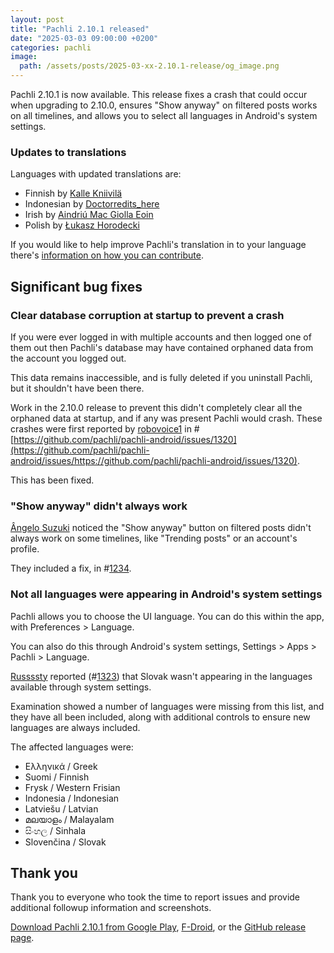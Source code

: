 ```yaml
---
layout: post
title: "Pachli 2.10.1 released"
date: "2025-03-03 09:00:00 +0200"
categories: pachli
image:
  path: /assets/posts/2025-03-xx-2.10.1-release/og_image.png
---
```

Pachli 2.10.1 is now available. This release fixes a crash that could occur when upgrading to 2.10.0, ensures "Show anyway" on filtered posts works on all timelines, and allows you to select all languages in Android's system settings.

<!--more-->

### Updates to translations

Languages with updated translations are:

- Finnish by [Kalle Kniivilä](https://github.com/pachli/pachli-android/commits?author=kalle.kniivila@gmail.com)
- Indonesian by [Doctorredits_here](https://github.com/pachli/pachli-android/commits?author=182783629+doctorreditshere@users.noreply.github.com)
- Irish by [Aindriú Mac Giolla Eoin](https://github.com/pachli/pachli-android/commits?author=aindriu80@gmail.com)
- Polish by [Łukasz Horodecki](https://github.com/pachli/pachli-android/commits?author=dakilla@gmail.com)

If you would like to help improve Pachli's translation in to your language there's [information on how you can contribute](https://github.com/pachli/pachli-android/blob/main/docs/contributing/translate.md).

## Significant bug fixes

### Clear database corruption at startup to prevent a crash

If you were ever logged in with multiple accounts and then logged one of them out then Pachli's database may have contained orphaned data from the account you logged out.

This data remains inaccessible, and is fully deleted if you uninstall Pachli, but it shouldn't have been there.

Work in the 2.10.0 release to prevent this didn't completely clear all the orphaned data at startup, and if any was present Pachli would crash. These crashes were first reported by [robovoice1](https://github.com/robovoice1) in #[https://github.com/pachli/pachli-android/issues/1320](https://github.com/pachli/pachli-android/issues/https://github.com/pachli/pachli-android/issues/1320).

This has been fixed.

### "Show anyway" didn't always work

[Ângelo Suzuki](https://mas.to/@tinsuke) noticed the "Show anyway" button on filtered posts didn't always work on some timelines, like "Trending posts" or an account's profile.

They included a fix, in #[1234](https://github.com/pachli/pachli-android/pull/1234).

### Not all languages were appearing in Android's system settings

Pachli allows you to choose the UI language. You can do this within the app, with Preferences > Language.

You can also do this through Android's system settings, Settings > Apps > Pachli > Language.

[Russssty](https://github.com/pachli/pachli-android/commits?author=rastislav.podracky@outlook.com) reported (#[1323](https://github.com/pachli/pachli-android/issues/1323)) that Slovak wasn't appearing in the languages available through system settings.

Examination showed a number of languages were missing from this list, and they have all been included, along with additional controls to ensure new languages are always included.

The affected languages were:

- Ελληνικά / Greek
- Suomi / Finnish
- Frysk / Western Frisian
- Indonesia / Indonesian
- Latviešu / Latvian
- മലയാളം / Malayalam
- සිංහල / Sinhala
- Slovenčina / Slovak

## Thank you

Thank you to everyone who took the time to report issues and provide additional followup information and screenshots.

[Download Pachli 2.10.1 from Google Play](https://play.google.com/store/apps/details?id=app.pachli), [F-Droid](https://f-droid.org/en/packages/app.pachli/), or the [GitHub release page](https://github.com/pachli/pachli-android/releases/tag/v2.10.1).